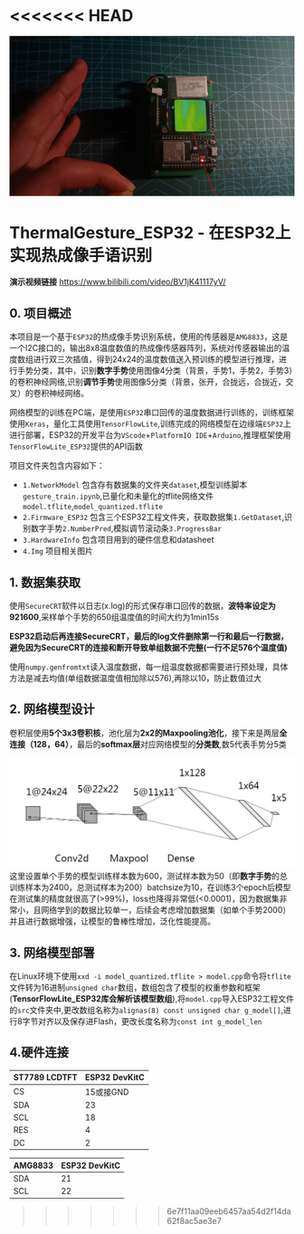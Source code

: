 <<<<<<< HEAD
=======

![_](/4.Img/preface.jpg)

# ThermalGesture_ESP32 - 在ESP32上实现热成像手语识别  
**演示视频链接** https://www.bilibili.com/video/BV1jK41117yV/

## 0. 项目概述 
本项目是一个基于`ESP32`的热成像手势识别系统，使用的传感器是`AMG8833`，这是一个I2C接口的，输出8x8温度数值的热成像传感器阵列，系统对传感器输出的温度数组进行双三次插值，得到24x24的温度数值送入预训练的模型进行推理，进行手势分类，其中，识别**数字手势**使用图像4分类（背景，手势1，手势2，手势3）的卷积神经网络,识别**调节手势**使用图像5分类（背景，张开，合拢远，合拢近，交叉）的卷积神经网络。   

网络模型的训练在PC端，是使用`ESP32`串口回传的温度数据进行训练的，训练框架使用`Keras`，量化工具使用`TensorFlowLite`,训练完成的网络模型在边缘端`ESP32`上进行部署，ESP32的开发平台为`VScode`+`PlatformIO IDE`+`Arduino`,推理框架使用`TensorFlowLite_ESP32`提供的API函数 

项目文件夹包含内容如下：  

* `1.NetworkModel` 包含存有数据集的文件夹`dataset`,模型训练脚本`gesture_train.ipynb`,已量化和未量化的tflite网络文件`model.tflite`,`model_quantized.tflite`
* `2.Firmware_ESP32` 包含三个ESP32工程文件夹，获取数据集`1.GetDataset`,识别数字手势`2.NumberPred`,模拟调节滚动条`3.ProgressBar`
* `3.HardwareInfo` 包含项目用到的硬件信息和datasheet
* `4.Img` 项目相关图片



## 1. 数据集获取
使用`SecureCRT`软件以日志(x.log)的形式保存串口回传的数据，**波特率设定为921600**,采样单个手势的650组温度值的时间大约为1min15s  

**ESP32启动后再连接SecureCRT，最后的log文件删除第一行和最后一行数据，避免因为SecureCRT的连接和断开导致单组数据不完整(一行不足576个温度值)**  

使用`numpy.genfromtxt`读入温度数据，每一组温度数据都需要进行预处理，具体方法是减去均值(单组数据温度值相加除以576),再除以10，防止数值过大

## 2. 网络模型设计
卷积层使用**5个3x3卷积核**，池化层为**2x2的Maxpooling池化**，接下来是两层**全连接（128，64）**，最后的**softmax层**对应网络模型的**分类数**,数5代表手势分5类


![_](/4.Img/network.png)
这里设置单个手势的模型训练样本数为600，测试样本数为50（即**数字手势**的总训练样本为2400，总测试样本为200）batchsize为10，在训练3个epoch后模型在测试集的精度就很高了(>99%)，loss也降得非常低(<0.0001)，因为数据集非常小，且网络学到的数据比较单一，后续会考虑增加数据集（如单个手势2000）并且进行数据增强，让模型的鲁棒性增加，泛化性能提高。

## 3. 网络模型部署
在Linux环境下使用`xxd -i model_quantized.tflite > model.cpp`命令将`tflite`文件转为16进制`unsigned char`数组，数组包含了模型的权重参数和框架(**TensorFlowLite_ESP32库会解析该模型数组**),将`model.cpp`导入ESP32工程文件的`src`文件夹中,更改数组名称为`alignas(8) const unsigned char g_model[]`,进行8字节对齐以及保存进Flash，更改长度名称为`const int g_model_len`


## 4.硬件连接
| ST7789 LCDTFT | ESP32 DevKitC |
|-------|--------|
| CS  | 15或接GND |
| SDA |  23 |
| SCL |  18 |
| RES |  4  |
| DC  |  2  | 

| AMG8833 | ESP32 DevKitC |
|------------| -------------|
| SDA |  21 |
| SCL |  22 |
>>>>>>> 6e7f11aa09eeb6457aa54d2f14da62f8ac5ae3e7
